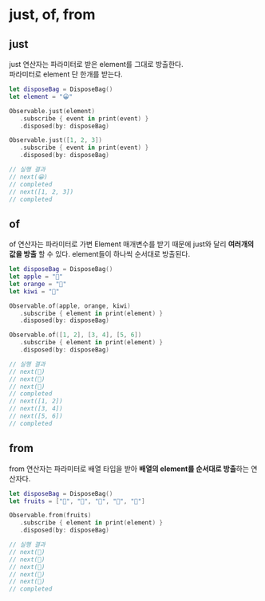 # just, of, from

## just

just 연산자는 파라미터로 받은 element를 그대로 방출한다.
<br> 파라미터로 element 단 한개를 받는다.

```swift
let disposeBag = DisposeBag()
let element = "😀"

Observable.just(element)
   .subscribe { event in print(event) }
   .disposed(by: disposeBag)

Observable.just([1, 2, 3])
   .subscribe { event in print(event) }
   .disposed(by: disposeBag)

// 실행 결과
// next(😀)
// completed
// next([1, 2, 3])
// completed
```

## of

of 연산자는 파라미터로 가변 Element 매개변수를 받기 때문에 just와 달리 **여러개의 값을 방출** 할 수 있다. element들이 하나씩 순서대로 방출된다.

```swift
let disposeBag = DisposeBag()
let apple = "🍏"
let orange = "🍊"
let kiwi = "🥝"

Observable.of(apple, orange, kiwi)
   .subscribe { element in print(element) }
   .disposed(by: disposeBag)

Observable.of([1, 2], [3, 4], [5, 6])
   .subscribe { element in print(element) }
   .disposed(by: disposeBag)

// 실행 결과
// next(🍏)
// next(🍊)
// next(🥝)
// completed
// next([1, 2])
// next([3, 4])
// next([5, 6])
// completed
```

## from

from 연산자는 파라미터로 배열 타입을 받아 **배열의 element를 순서대로 방출**하는 연산자다. 

```swift
let disposeBag = DisposeBag()
let fruits = ["🍏", "🍎", "🍋", "🍓", "🍇"]

Observable.from(fruits)
   .subscribe { element in print(element) }
   .disposed(by: disposeBag)

// 실행 결과 
// next(🍏)
// next(🍎)
// next(🍋)
// next(🍓)
// next(🍇)
// completed
```

